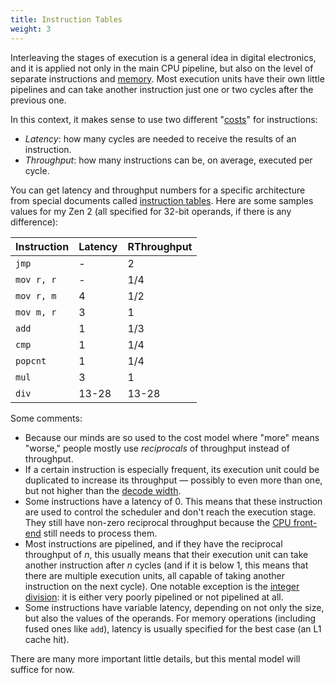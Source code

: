 ```yaml
---
title: Instruction Tables
weight: 3
---
```


<!-- This poses some additional challenges in coordinating how to execute the instructions — and also in which order. -->

Interleaving the stages of execution is a general idea in digital electronics, and it is applied not only in the main CPU pipeline, but also on the level of separate instructions and [memory](/hpc/cpu-cache/mlp). Most execution units have their own little pipelines and can take another instruction just one or two cycles after the previous one.

In this context, it makes sense to use two different "[costs](/hpc/complexity)" for instructions:

- *Latency*: how many cycles are needed to receive the results of an instruction.
- *Throughput*: how many instructions can be, on average, executed per cycle.

<!-- alternative throughput definitions, maybe in scheduling? -->

You can get latency and throughput numbers for a specific architecture from special documents called [instruction tables](https://www.agner.org/optimize/instruction_tables.pdf). Here are some samples values for my Zen 2 (all specified for 32-bit operands, if there is any difference):

| Instruction | Latency | RThroughput |
|-------------|---------|:------------|
| `jmp`       | -       | 2           |
| `mov r, r`  | -       | 1/4         |
| `mov r, m`  | 4       | 1/2         |
| `mov m, r`  | 3       | 1           |
| `add`       | 1       | 1/3         |
| `cmp`       | 1       | 1/4         |
| `popcnt`    | 1       | 1/4         |
| `mul`       | 3       | 1           |
| `div`       | 13-28   | 13-28       |

Some comments:

- Because our minds are so used to the cost model where "more" means "worse," people mostly use *reciprocals* of throughput instead of throughput.
- If a certain instruction is especially frequent, its execution unit could be duplicated to increase its throughput — possibly to even more than one, but not higher than the [decode width](/hpc/architecture/layout).
- Some instructions have a latency of 0. This means that these instruction are used to control the scheduler and don't reach the execution stage. They still have non-zero reciprocal throughput because the [CPU front-end](/hpc/architecture/layout) still needs to process them.
- Most instructions are pipelined, and if they have the reciprocal throughput of $n$, this usually means that their execution unit can take another instruction after $n$ cycles (and if it is below 1, this means that there are multiple execution units, all capable of taking another instruction on the next cycle). One notable exception is the [integer division](/hpc/arithmetic/division): it is either very poorly pipelined or not pipelined at all.
- Some instructions have variable latency, depending on not only the size, but also the values of the operands. For memory operations (including fused ones like `add`), latency is usually specified for the best case (an L1 cache hit).

There are many more important little details, but this mental model will suffice for now.

<!--

This mental model covers 80% of your needs.

Some instruction tables also list execution ports (or sometimes "pipes"). This is mostly relevant for SIMD.

This is a bit of an advanced and not well understood topic. Documentation is very obscure. people have to reverse engineer it. There are reasons to believe that folks at Intel don't know that themselves. The most comprehensive one is probably, uops.info.

There are tools like llvm-mca, but they aren't perfect either.

-->
